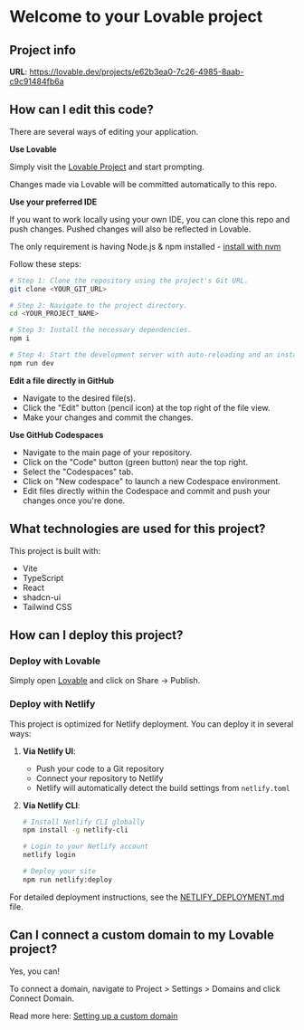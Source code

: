 # Welcome to your Lovable project

## Project info

**URL**: https://lovable.dev/projects/e62b3ea0-7c26-4985-8aab-c9c91484fb6a

## How can I edit this code?

There are several ways of editing your application.

**Use Lovable**

Simply visit the [Lovable Project](https://lovable.dev/projects/e62b3ea0-7c26-4985-8aab-c9c91484fb6a) and start prompting.

Changes made via Lovable will be committed automatically to this repo.

**Use your preferred IDE**

If you want to work locally using your own IDE, you can clone this repo and push changes. Pushed changes will also be reflected in Lovable.

The only requirement is having Node.js & npm installed - [install with nvm](https://github.com/nvm-sh/nvm#installing-and-updating)

Follow these steps:

```sh
# Step 1: Clone the repository using the project's Git URL.
git clone <YOUR_GIT_URL>

# Step 2: Navigate to the project directory.
cd <YOUR_PROJECT_NAME>

# Step 3: Install the necessary dependencies.
npm i

# Step 4: Start the development server with auto-reloading and an instant preview.
npm run dev
```

**Edit a file directly in GitHub**

- Navigate to the desired file(s).
- Click the "Edit" button (pencil icon) at the top right of the file view.
- Make your changes and commit the changes.

**Use GitHub Codespaces**

- Navigate to the main page of your repository.
- Click on the "Code" button (green button) near the top right.
- Select the "Codespaces" tab.
- Click on "New codespace" to launch a new Codespace environment.
- Edit files directly within the Codespace and commit and push your changes once you're done.

## What technologies are used for this project?

This project is built with:

- Vite
- TypeScript
- React
- shadcn-ui
- Tailwind CSS

## How can I deploy this project?

### Deploy with Lovable

Simply open [Lovable](https://lovable.dev/projects/e62b3ea0-7c26-4985-8aab-c9c91484fb6a) and click on Share -> Publish.

### Deploy with Netlify

This project is optimized for Netlify deployment. You can deploy it in several ways:

1. **Via Netlify UI**:
   - Push your code to a Git repository
   - Connect your repository to Netlify
   - Netlify will automatically detect the build settings from `netlify.toml`

2. **Via Netlify CLI**:
   ```sh
   # Install Netlify CLI globally
   npm install -g netlify-cli
   
   # Login to your Netlify account
   netlify login
   
   # Deploy your site
   npm run netlify:deploy
   ```

For detailed deployment instructions, see the [NETLIFY_DEPLOYMENT.md](./NETLIFY_DEPLOYMENT.md) file.

## Can I connect a custom domain to my Lovable project?

Yes, you can!

To connect a domain, navigate to Project > Settings > Domains and click Connect Domain.

Read more here: [Setting up a custom domain](https://docs.lovable.dev/tips-tricks/custom-domain#step-by-step-guide)
